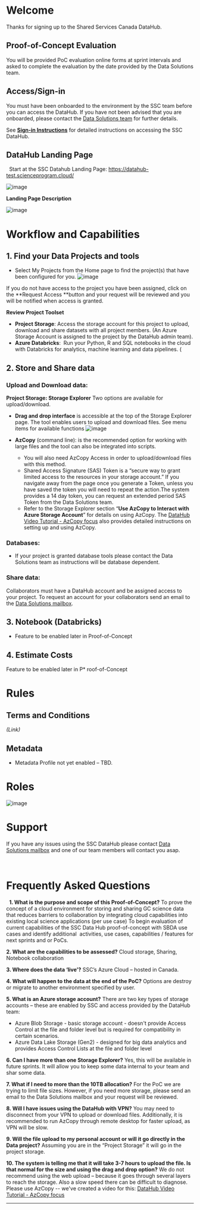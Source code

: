 # Welcome

Thanks for signing up to the Shared Services Canada DataHub.

## Proof-of-Concept Evaluation

You will be provided PoC evaluation online forms at sprint intervals and asked to complete the evaluation by the date provided by the Data Solutions team.

## Access/Sign-in
You must have been onboarded to the environment by the SSC team before you can access the DataHub. If you have not been advised that you are onboarded, please contact the [Data Solutions team](mailto:datasolutions-solutiondedonnees@ssc-spc.gc.ca) for further details.

See **[Sign-in Instructions](https://github.com/ssc-sp/datahub-portal/wiki/Sign-in-Instructions)** for detailed instructions on accessing the SSC DataHub.

## DataHub Landing Page
 
Start at the SSC Datahub Landing Page: https://datahub-test.scienceprogram.cloud/

![image](https://user-images.githubusercontent.com/99416857/153502021-85037044-830b-424c-b4a7-761b602fbe31.png)

**Landing Page Description**

![image](https://user-images.githubusercontent.com/99416857/153505232-4f489ef1-6a13-4c2a-9879-a6c5363cbb0f.png)


# Workflow and Capabilities

## 1. Find your Data Projects and tools
* Select My Projects from the Home page to find the project(s) that have been configured for you.
![image](https://user-images.githubusercontent.com/99416857/153502246-f724f3b7-e2e8-4a4e-b5af-2e4b7a6e2cee.png)

If you do not have access to the project you have been assigned, click on the **Request Access **button and your request will be reviewed and you will be notified when access is granted.

**Review Project Toolset**

* **Project Storage**: Access the storage account for this project to upload, download and share datasets with all project members. (An Azure Storage Account is assigned to the project by the DataHub admin team).
* **Azure Databricks**:  Run your Python, R and SQL notebooks in the cloud with Databricks for analytics, machine learning and data pipelines. (

## 2. Store and Share data

### Upload and Download data:
 **Project Storage: Storage Explorer**
 Two options are available for upload/download.
*  **Drag and drop interface** is accessible at the top of the Storage Explorer page. The tool enables users to upload and download files.
 See menu items for available functions
![image](https://user-images.githubusercontent.com/99416857/153503195-fb5e9a51-1ac1-44db-b7d1-9aeef71017f4.png)

* **AzCopy** (command line): is the recommended option for working with large files and the tool can also be integrated into scripts.
  * You will also need AzCopy Access in order to upload/download files with this method.
  * Shared Access Signature (SAS) Token is a “secure way to grant limited access to the resources in your storage account.” If you navigate away from the page once you generate a Token, unless you have saved the token you will need to repeat the action.The system provides a 14 day token, you can request an extended period SAS Token from the Data Solutions team. 
  * Refer to the Storage Explorer section “**Use AzCopy to Interact with Azure Storage Account**” for details on using AzCopy. The [DataHub Video Tutorial - AzCopy focus](https://dhdemosand.blob.core.windows.net/datahub/Data%20Sharing%20Tutorial.mp4?sv=2020-10-02&st=2022-02-09T20%3A22%3A12Z&se=2023-02-10T20%3A22%3A00Z&sr=b&sp=r&sig=OeNPrxbhVMshileL39VKre%2FQBBYfUae5gz1M%2Fsyo3JY%3D) also provides detailed instructions on setting up and using AzCopy. 

### Databases:
  * If your project is granted database tools please contact the Data Solutions team as instructions will be database dependent.

### Share data: 
Collaborators must have a DataHub account and be assigned access to your project. To request an account for your collaborators send an email to the [Data Solutions mailbox](mailto:datasolutions-solutiondedonnees@ssc-spc.gc.ca).
 

## **3. Notebook (Databricks)**
* Feature to be enabled later in Proof-of-Concept
## **4. Estimate Costs**
Feature to be enabled later in P* roof-of-Concept

# Rules

## Terms and Conditions
_(Link)_

## Metadata
* Metadata Profile not yet enabled – TBD.
 

# Roles
![image](https://user-images.githubusercontent.com/99416857/153506295-b6fa92f2-0dc3-4859-8c95-7e6868f09c95.png)


# Support
If you have any issues using the SSC DataHub please contact [Data Solutions mailbox](mailto:datasolutions-solutiondedonnees@ssc-spc.gc.ca) and one of our team members will contact you asap.

 

# Frequently Asked Questions
 
**1. What is the purpose and scope of this Proof-of-Concept?**
To prove the concept of a cloud environment for storing and sharing GC science data that reduces barriers to collaboration by integrating cloud capabilities into existing local science applications (per use case)
To begin evaluation of current capabilities of the SSC Data Hub proof-of-concept with SBDA use cases and identify additional  activities, use cases, capabilities / features for next sprints and or PoCs.

**2. What are the capabilities to be assessed?** Cloud storage, Sharing, Notebook collaboration 

**3. Where does the data ‘live’?**
SSC’s Azure Cloud – hosted in Canada. 

**4. What will happen to the data at the end of the PoC?**
Options are destroy or migrate to another environment specified by user. 

**5. What is an Azure storage account?**
There are two key types of storage accounts – these are enabled by SSC and access provided by the DataHub team:
* Azure Blob Storage - basic storage account - doesn't provide Access Control at the file and folder level but is required for compatibility in certain scenarios.
* Azure Data Lake Storage (Gen2) - designed for big data analytics and provides Access Control Lists at the file and folder level

**6. Can I have more than one Storage Explorer?**
Yes, this will be available in future sprints. It will allow you to keep some data internal to your team and shar some data.

**7. What if I need to more than the 10TB allocation?**
For the PoC we are trying to limit file sizes. However, if you need more storage, please send an email to the Data Solutions mailbox and your request will be reviewed.

**8. Will I have issues using the DataHub with VPN?**
You may need to disconnect from your VPN to upload or download files.
Additionally, it is recommended to run AzCopy through remote desktop for faster upload, as VPN will be slow.

**9. Will the file upload to my personal account or will it go directly in the Data project?**
Assuming you are in the “Project Storage” it will go in the project storage.  

**10. The system is telling me that it will take 3-7 hours to upload the file. Is that normal for the size and using the drag and drop option?**
We do not recommend using the web upload – because it goes through several layers to reach the storage. Also a slow speed there can be difficult to diagnose. Please use AzCopy -- we've created a video for this: [DataHub Video Tutorial - AzCopy focus](https://dhdemosand.blob.core.windows.net/datahub/Data%20Sharing%20Tutorial.mp4?sv=2020-10-02&st=2022-02-09T20%3A22%3A12Z&se=2023-02-10T20%3A22%3A00Z&sr=b&sp=r&sig=OeNPrxbhVMshileL39VKre%2FQBBYfUae5gz1M%2Fsyo3JY%3D)



***
